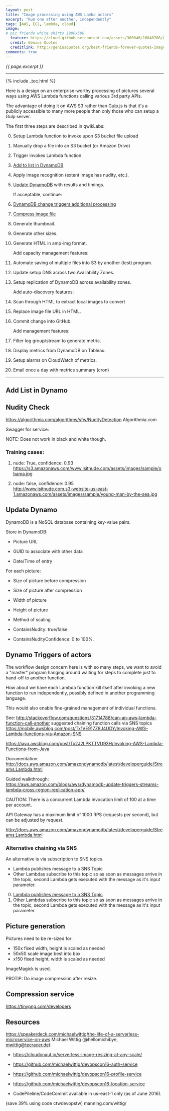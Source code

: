 ```yaml
---
layout: post
title: "Image processing using AWS Lamba actors"
excerpt: "Run one after another, independently"
tags: [AWS, EC2, lambda, cloud]
image:
# pic friends white shirts 1900x500
  feature: https://cloud.githubusercontent.com/assets/300046/16040708/8f5b3cc6-31ee-11e6-9043-15d6ba1326c7.jpg
  credit: Genius Quotes
  creditlink: http://geniusquotes.org/best-friends-forever-quotes-images-and-friends-wallpapers/
comments: true
---
```

<i>{{ page.excerpt }}</i>
<hr />

{% include _toc.html %}


Here is a design on an enterprise-worthy processing of pictures several ways
using AWS Lambda functions calling various 3rd party APIs.

The advantage of doing it on  AWS S3
rather than Gulp.js is that it's a publicly accessible to many
more people than only those who can setup a Gulp server.

   The first three steps are described in qwikLabs:

0. Setup Lambda function to invoke upon S3 bucket file upload
0. Manually drop a file into an S3 bucket (or Amazon Drive)
0. Trigger invokes Lambda function.
0. <a href="#Add2Dynamo">Add to list in DynamoDB</a>

0. Apply image recognition (extent image has nudity, etc.).
0. <a href="#UpdateDynamo">Update DynamoDB</a> with results and timings.

   If acceptable, continue:

0. <a href="#DynamoTriggers">DynamoDB change triggers additional processing</a>
0. <a href="#Compress">Compress image file</a>
0. Generate thumbnail.
0. Generate other sizes.
0. Generate HTML in amp-img format.

   Add capacity management features:

0. Automate saving of multiple files into S3 by another (test) program.
0. Update setup DNS across two Availability Zones.
0. Setup replication of DynamoDB across availability zones.

   Add auto-discovery features:

0. Scan through HTML to extract local images to convert
0. Replace image file URL in HTML.
0. Commit change into GitHub.

   Add management features:

0. Filter log group/stream to generate metric.
0. Display metrics from DynamoDB on Tableau.
0. Setup alarms on CloudWatch of metrics.
0. Email once a day with metrics summary (cron)

<hr />

<a name="Add2Dynamo"></a>

## Add List in Dynamo #


<a name="NudityCheck"></a>

## Nudity Check #

https://algorithmia.com/algorithms/sfw/NudityDetection
Algorithmia.com

Swagger for service:

NOTE: Does not work in black and white though.


### Training cases:

1) nude: True, confidence: 0.93
<br /> https://s3.amazonaws.com/www.isitnude.com/assets/images/sample/obama.jpg

2) nude: false, confidence: 0.95
<br /> http://www.isitnude.com.s3-website-us-east-1.amazonaws.com/assets/images/sample/young-man-by-the-sea.jpg


<a name="UpdateDynamo"></a>

## Update Dynamo #

DynamoDB is a NoSQL database containing key-value pairs.

 Store in DynamoDB:

   * Picture URL
   * GUID to associate with other data

   * Date/Time of entry

   For each picture:

   * Size of picture before compression
   * Size of picture after compression
   * Width of picture
   * Height of picture
   * Method of scaling

   * ContainsNudity: true/false
   * ContainsNudityConfidence: 0 to 100%.


<a name="DynamoTriggers"></a>

## Dynamo Triggers of actors #

The workflow design concern here is with so many steps,
we want to avoid a "master" program hanging around
waiting for steps to complete just to hand-off to another function.

How about we have each Lambda function kill itself after
invoking a new function to run independently,
possibly defined in another programming language.

This would also enable fine-grained management of individual functions.

See:
http://stackoverflow.com/questions/31714788/can-an-aws-lambda-function-call-another
suggested chaining function calls via SNS topics
https://mobile.awsblog.com/post/Tx1VE917Z8J4UDY/Invoking-AWS-Lambda-functions-via-Amazon-SNS

https://java.awsblog.com/post/Tx2J2LPKTTVU93H/Invoking-AWS-Lambda-Functions-from-Java

Documentation: <br />
http://docs.aws.amazon.com/amazondynamodb/latest/developerguide/Streams.Lambda.html

Guided walkthrough: <br />
https://aws.amazon.com/blogs/aws/dynamodb-update-triggers-streams-lambda-cross-region-replication-app/

CAUTION: There is a concurrent Lambda invocation limit of 100 at a time per account.

API Gateway has a maximum limit of 1000 RPS (requests per second),
but can be adjusted by request.

http://docs.aws.amazon.com/amazondynamodb/latest/developerguide/Streams.Lambda.html

### Alternative chaining via SNS #

An alternative is via subscription to SNS topics.

* Lambda publishes message to a SNS Topic</a>
* Other Lambdas subscribe to this topic so as soon as messages arrive in the topic, second Lambda gets executed with the message as it's input parameter.

0. <a href="#SNSChaining">Lambda publishes message to a SNS Topic</a>
0. Other Lambdas subscribe to this topic so as soon as messages arrive in the topic, second Lambda gets executed with the message as it's input parameter.


<a name="Thumbnail"></a>

## Picture generation #

Pictures need to be re-sized for:

   * 150x fixed width, height is scaled as needed
   * 50x50 scale image best into box 
   * x150 fixed height, width is scaled as needed

ImageMagick is used.

PROTIP: Do image compression after resize.

<a name="Compress"></a>

## Compression service #

https://tinypng.com/developers


## Resources #

https://speakerdeck.com/michaelwittig/the-life-of-a-serverless-microservice-on-aws
Michael Wittig (@hellomichibye, mwittig@tecracer.de):

   * https://cloudonaut.io/serverless-image-resizing-at-any-scale/

   * https://github.com/michaelwittig/devopscon16-auth-service
   * https://github.com/michaelwittig/devopscon16-profile-service
   * https://github.com/michaelwittig/devopscon16-location-service

   * CodePileline/CodeCommit available in us-east-1 only (as of June 2016).

(save 39% using code ctwdevopstw) manning.com/wittig/

